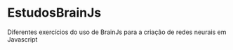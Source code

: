 # EstudosBrainJs
Diferentes exercícios do uso de BrainJs para a criação de redes neurais em Javascript
